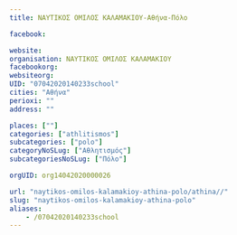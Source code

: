 ```yaml
---
title: ΝΑΥΤΙΚΟΣ ΟΜΙΛΟΣ ΚΑΛΑΜΑΚΙΟΥ-Αθήνα-Πόλο

facebook:

website:
organisation: ΝΑΥΤΙΚΟΣ ΟΜΙΛΟΣ ΚΑΛΑΜΑΚΙΟΥ
facebookorg:
websiteorg:
UID: "07042020140233school"
cities: "Αθήνα"
perioxi: ""
address: ""

places: [""]
categories: ["athlitismos"]
subcategories: ["polo"]
categoryNoSLug: ["Αθλητισμός"]
subcategoriesNoSLug: ["Πόλο"]

orgUID: org14042020000026

url: "naytikos-omilos-kalamakioy-athina-polo/athina//"
slug: "naytikos-omilos-kalamakioy-athina-polo"
aliases:
    - /07042020140233school
---
```





